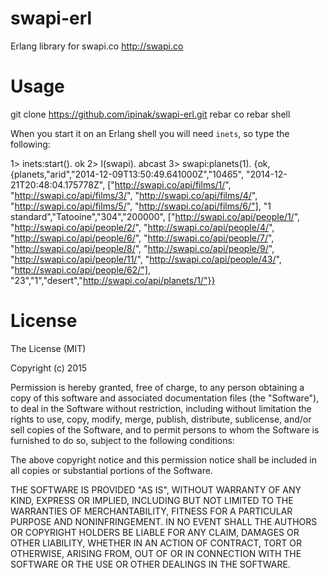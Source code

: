 # swapi-erl
Erlang library for swapi.co http://swapi.co

# Usage

   git clone https://github.com/ipinak/swapi-erl.git
   rebar co
   rebar shell
   
When you start it on an Erlang shell you will need `inets`, so type the following:

   1> inets:start().
   ok
   2> l(swapi).
   abcast
   3> swapi:planets(1).
   {ok,{planets,"arid","2014-12-09T13:50:49.641000Z","10465",
                "2014-12-21T20:48:04.175778Z",
                ["http://swapi.co/api/films/1/",
                 "http://swapi.co/api/films/3/",
                 "http://swapi.co/api/films/4/",
                 "http://swapi.co/api/films/5/",
                 "http://swapi.co/api/films/6/"],
                 "1 standard","Tatooine","304","200000",
                ["http://swapi.co/api/people/1/",
                 "http://swapi.co/api/people/2/",
                 "http://swapi.co/api/people/4/",
                 "http://swapi.co/api/people/6/",
                 "http://swapi.co/api/people/7/",
                 "http://swapi.co/api/people/8/",
                 "http://swapi.co/api/people/9/",
                 "http://swapi.co/api/people/11/",
                 "http://swapi.co/api/people/43/",
                 "http://swapi.co/api/people/62/"],
                 "23","1","desert","http://swapi.co/api/planets/1/"}}


# License

The License (MIT)

Copyright (c) 2015 

Permission is hereby granted, free of charge, to any person obtaining a copy
of this software and associated documentation files (the "Software"), to deal
in the Software without restriction, including without limitation the rights
to use, copy, modify, merge, publish, distribute, sublicense, and/or sell
copies of the Software, and to permit persons to whom the Software is
furnished to do so, subject to the following conditions:

The above copyright notice and this permission notice shall be included in all
copies or substantial portions of the Software.

THE SOFTWARE IS PROVIDED "AS IS", WITHOUT WARRANTY OF ANY KIND, EXPRESS OR
IMPLIED, INCLUDING BUT NOT LIMITED TO THE WARRANTIES OF MERCHANTABILITY,
FITNESS FOR A PARTICULAR PURPOSE AND NONINFRINGEMENT. IN NO EVENT SHALL THE
AUTHORS OR COPYRIGHT HOLDERS BE LIABLE FOR ANY CLAIM, DAMAGES OR OTHER
LIABILITY, WHETHER IN AN ACTION OF CONTRACT, TORT OR OTHERWISE, ARISING FROM,
OUT OF OR IN CONNECTION WITH THE SOFTWARE OR THE USE OR OTHER DEALINGS IN THE
SOFTWARE.


